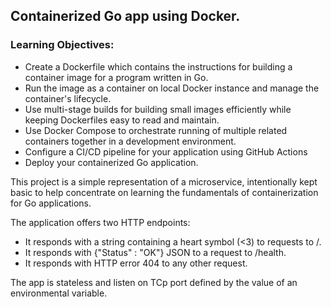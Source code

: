 ## Containerized Go app using Docker.

### Learning Objectives:
* Create a Dockerfile which contains the instructions for building a container image for a program written in Go.
* Run the image as a container on local Docker instance and manage the container's lifecycle.
* Use multi-stage builds for building small images efficiently while keeping Dockerfiles easy to read and maintain.
* Use Docker Compose to orchestrate running of multiple related containers together in a development environment.
* Configure a CI/CD pipeline for your application using GitHub Actions
* Deploy your containerized Go application.

This project is a simple representation of a microservice, intentionally kept basic to help concentrate on learning the fundamentals of containerization for Go applications.

The application offers two HTTP endpoints:
* It responds with a string containing a heart symbol (<3) to requests to /.
* It responds with {"Status" : "OK"} JSON to a request to /health.
* It responds with HTTP error 404 to any other request.

The app is stateless and listen on TCp port defined by the value of an environmental variable.